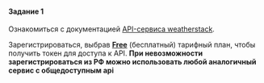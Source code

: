 #### Задание 1

Ознакомиться с документацией [API-сервиса weatherstack](https://weatherstack.com/documentation).

Зарегистрироваться, выбрав [**Free**](https://weatherstack.com/signup/free) (бесплатный) тарифный план, чтобы получить токен для доступа к API.
**При невозможности зарегистрироваться из РФ можно использовать любой аналогичный сервис с общедоступным api**
